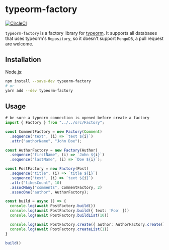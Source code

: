 # typeorm-factory

[![CircleCI](https://circleci.com/gh/antonversal/typeorm-factory/tree/master.svg?style=svg)](https://circleci.com/gh/antonversal/typeorm-factory/tree/master)

`typeorm-factory` is a factory library for [typeorm](https://github.com/typeorm/typeorm). It supports all databases that uses typeorm's `Repository`, so it doesn't support `MongoDB`, a pull request are welcome.

## Installation

Node.js:

```bash
npm install --save-dev typeorm-factory
# or
yarn add --dev typeorm-factory
```

## Usage

```typescript
# be sure a typeorm connection is opened before create a factory
import { Factory } from "../../src/Factory";

const CommentFactory = new Factory(Comment)
  .sequence("text", (i) => `text ${i}`)
  .attr("authorName", "John Doe");

const AuthorFactory = new Factory(Author)
  .sequence("firstName", (i) => `John ${i}`)
  .sequence("lastName", (i) => `Doe ${i}`);

const PostFactory = new Factory(Post)
  .sequence("title", (i) => `title ${i}`)
  .sequence("text", (i) => `text ${i}`)
  .attr("likesCount", 10)
  .assocMany("comments", CommentFactory, 2)
  .assocOne("author", AuthorFactory);

const build = async () => {
  console.log(await PostFactory.build())
  console.log(await PostFactory.build({ text: 'Foo' }))
  console.log(await PostFactory.buildList(10))

  console.log(await PostFactory.create({ author: AuthorFactory.create() }))
  console.log(await PostFactory.createList(1))
}

build()
```

